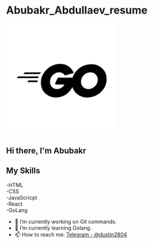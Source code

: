 # Abubakr_Abdullaev_resume


<a href="#"><img  width="60%" height="auto" src="https://raw.githubusercontent.com/github/explore/80688e429a7d4ef2fca1e82350fe8e3517d3494d/topics/go/go.png" align="center" height="100px"/></a>

## Hi there, I'm Abubakr 

<h2><b>My Skills</b></h2>
-HTML
<br>
-CSS
<br>
-JavaScricpt
<br>
-React
<br>
-GoLang

- 🔭 I’m currently working on Git commands.
- 🌱 I’m currently learning Golang.
- 📫 How to reach me: [Telegram - @dustin2804](https://t.me/dustin2804)
